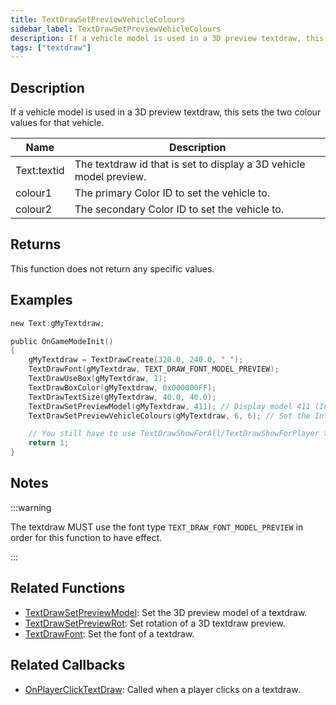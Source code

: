 ```yaml
---
title: TextDrawSetPreviewVehicleColours
sidebar_label: TextDrawSetPreviewVehicleColours
description: If a vehicle model is used in a 3D preview textdraw, this sets the two colour values for that vehicle.
tags: ["textdraw"]
---
```


<VersionWarn version='omp v1.1.0.2612' />

## Description

If a vehicle model is used in a 3D preview textdraw, this sets the two colour values for that vehicle.

| Name        | Description                                                        |
| ----------- | ------------------------------------------------------------------ |
| Text:textid | The textdraw id that is set to display a 3D vehicle model preview. |
| colour1     | The primary Color ID to set the vehicle to.                        |
| colour2     | The secondary Color ID to set the vehicle to.                      |

## Returns

This function does not return any specific values.

## Examples

```c
new Text:gMyTextdraw;

public OnGameModeInit()
{
    gMyTextdraw = TextDrawCreate(320.0, 240.0, "_");
    TextDrawFont(gMyTextdraw, TEXT_DRAW_FONT_MODEL_PREVIEW);
    TextDrawUseBox(gMyTextdraw, 1);
    TextDrawBoxColor(gMyTextdraw, 0x000000FF);
    TextDrawTextSize(gMyTextdraw, 40.0, 40.0);
    TextDrawSetPreviewModel(gMyTextdraw, 411); // Display model 411 (Infernus)
    TextDrawSetPreviewVehicleColours(gMyTextdraw, 6, 6); // Set the Infernus to have colour 6 (Yellow)

    // You still have to use TextDrawShowForAll/TextDrawShowForPlayer to make the textdraw visible.
    return 1;
}
```

## Notes

:::warning

The textdraw MUST use the font type `TEXT_DRAW_FONT_MODEL_PREVIEW` in order for this function to have effect.

:::

## Related Functions

- [TextDrawSetPreviewModel](TextDrawSetPreviewModel): Set the 3D preview model of a textdraw.
- [TextDrawSetPreviewRot](TextDrawSetPreviewRot): Set rotation of a 3D textdraw preview.
- [TextDrawFont](TextDrawFont): Set the font of a textdraw.

## Related Callbacks

- [OnPlayerClickTextDraw](../callbacks/OnPlayerClickTextDraw): Called when a player clicks on a textdraw.

